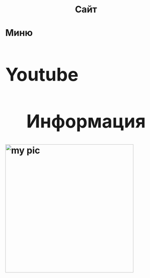 <htmi>
<head>
    <meta charset="UTF-8">
    <title>Мой сайт на время</title>
    <link rel="stylesheet" href="mu.css"
</head>
<body>
		<h1 align="center">Сайт</h1>
</body>

<head>
<body>
	<a>
	<h1>Миню<h1>
	</a>

  <a-d href="https://www.youtube.com">
  <h1>Youtube<h1>
    </a-d>
</body>
</heady>
<body>
    <h1 align="center">Информация</h1>
</body>
<body>
	<img src="https://yt3.ggpht.com/ytc/AKedOLQCDUneKIZZ5gxvTwduwzLdD9FA2h2TQykPh1-2=s900-c-k-c0x00ffffff-no-rj" alt="my pic" style= "width: 400px; height: 400px; float:left;" id="img">
</body>
</html>
